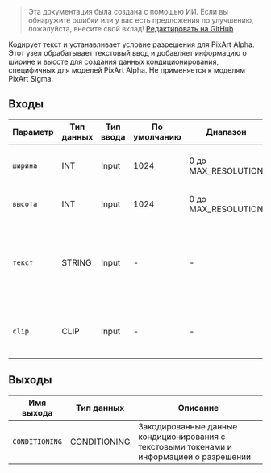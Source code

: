 > Эта документация была создана с помощью ИИ. Если вы обнаружите ошибки или у вас есть предложения по улучшению, пожалуйста, внесите свой вклад! [Редактировать на GitHub](https://github.com/Comfy-Org/embedded-docs/blob/main/comfyui_embedded_docs/docs/CLIPTextEncodePixArtAlpha/ru.md)

Кодирует текст и устанавливает условие разрешения для PixArt Alpha. Этот узел обрабатывает текстовый ввод и добавляет информацию о ширине и высоте для создания данных кондиционирования, специфичных для моделей PixArt Alpha. Не применяется к моделям PixArt Sigma.

## Входы

| Параметр | Тип данных | Тип ввода | По умолчанию | Диапазон | Описание |
|-----------|-----------|------------|---------|-------|-------------|
| `ширина` | INT | Input | 1024 | 0 до MAX_RESOLUTION | Размер ширины для условия разрешения |
| `высота` | INT | Input | 1024 | 0 до MAX_RESOLUTION | Размер высоты для условия разрешения |
| `текст` | STRING | Input | - | - | Текстовый ввод для кодирования, поддерживает многострочный ввод и динамические промпты |
| `clip` | CLIP | Input | - | - | Модель CLIP, используемая для токенизации и кодирования |

## Выходы

| Имя выхода | Тип данных | Описание |
|-------------|-----------|-------------|
| `CONDITIONING` | CONDITIONING | Закодированные данные кондиционирования с текстовыми токенами и информацией о разрешении |

